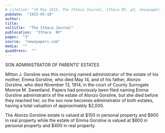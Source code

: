 ```yaml
---
# citation: "18 May 1915, The Ithaca Journal, Ithaca NY, p3, newspapers.com."
pubdate:  "1915-05-18"
author: 
title: 
voltitle:  "The Ithaca Journal"
publocation:  "Ithaca  NY"
pages:  "3"
source:  "newspapers.com"
media:  ""
quaddress:  ""
---
```


SON ADMINISTRATOR OF PARENTS’ ESTATES 

Milton J. Gorsline was this morning named administrator of the estate of his mother, Emma Gorsline, who died May 14, and of his father, Alonzo Gorsline, who died Nivember 13, 1914, in the court of County Surrogate Monroe M. Sweetland. Papers had previously been filed naming Emma Gorsline administratrix of the estate of Alonzo Gorsline, but she died before they reached her, so the son now becomes administrator of both estates, having a total valuation of approximately $2,000.

The Alonzo Gorsline estate is valued at $100 in personal property and $900 in real property while the estate of Emma Gorsline is valued at $600 in personal property and $400 in real property.

